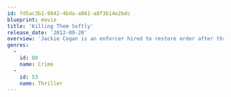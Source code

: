 ```yaml
---
id: fd5ac3b1-9842-4bda-a861-a8f3b14e2bdc
blueprint: movie
title: 'Killing Them Softly'
release_date: '2012-09-20'
overview: 'Jackie Cogan is an enforcer hired to restore order after three dumb guys rob a Mob protected card game, causing the local criminal economy to collapse.'
genres:
  -
    id: 80
    name: Crime
  -
    id: 53
    name: Thriller
---
```

